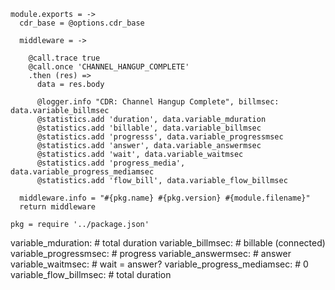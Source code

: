     module.exports = ->
      cdr_base = @options.cdr_base

      middleware = ->

        @call.trace true
        @call.once 'CHANNEL_HANGUP_COMPLETE'
        .then (res) =>
          data = res.body

          @logger.info "CDR: Channel Hangup Complete", billmsec: data.variable_billmsec
          @statistics.add 'duration', data.variable_mduration
          @statistics.add 'billable', data.variable_billmsec
          @statistics.add 'progresss', data.variable_progressmsec
          @statistics.add 'answer', data.variable_answermsec
          @statistics.add 'wait', data.variable_waitmsec
          @statistics.add 'progress_media', data.variable_progress_mediamsec
          @statistics.add 'flow_bill', data.variable_flow_billmsec

      middleware.info = "#{pkg.name} #{pkg.version} #{module.filename}"
      return middleware

    pkg = require '../package.json'

variable_mduration: # total duration
variable_billmsec: # billable (connected)
variable_progressmsec: # progress
variable_answermsec: # answer
variable_waitmsec: # wait = answer?
variable_progress_mediamsec: # 0
variable_flow_billmsec: # total duration
